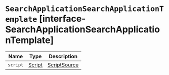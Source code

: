 # `SearchApplicationSearchApplicationTemplate` [interface-SearchApplicationSearchApplicationTemplate]

| Name | Type | Description |
| - | - | - |
| `script` | [Script](./Script.md) | [ScriptSource](./ScriptSource.md) | The associated mustache template. |
